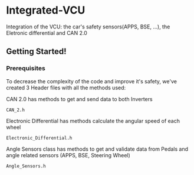 # Integrated-VCU
Integration of the VCU: the car's safety sensors(APPS, BSE, ...), the Eletronic differential and CAN 2.0

## Getting Started!

### Prerequisites

To decrease the complexity of the code and improve it's safety, we've created 3 Header files with all the methods used:

CAN 2.0 has methods to get and send data to both Inverters  
```
CAN_2.h 
```

Electronic Differential has methods calculate the angular speed of each wheel
```
Electronic_Differential.h
```

Angle Sensors class has methods to get and validate data from Pedals and angle related sensors (APPS, BSE, Steering Wheel) 
```
Angle_Sensors.h
```
